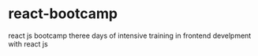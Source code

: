 # react-bootcamp
react js bootcamp theree days of intensive training in frontend develpment with react js
